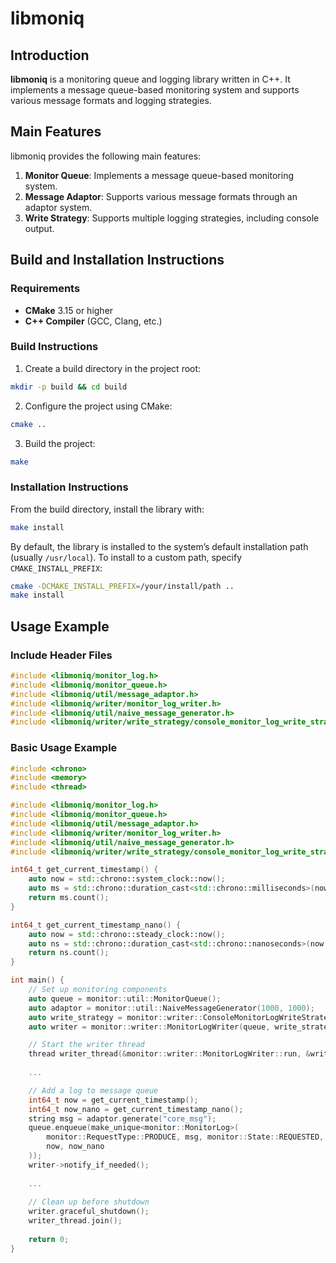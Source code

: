 # libmoniq

## Introduction

**libmoniq** is a monitoring queue and logging library written in C++. It implements a message queue-based monitoring system and supports various message formats and logging strategies.

## Main Features

libmoniq provides the following main features:

1. **Monitor Queue**: Implements a message queue-based monitoring system.
2. **Message Adaptor**: Supports various message formats through an adaptor system.
3. **Write Strategy**: Supports multiple logging strategies, including console output.

## Build and Installation Instructions

### Requirements

- **CMake** 3.15 or higher
- **C++ Compiler** (GCC, Clang, etc.)


### Build Instructions

1. Create a build directory in the project root:
```bash
mkdir -p build && cd build
```

2. Configure the project using CMake:
```bash
cmake ..
```

3. Build the project:
```bash
make
```


### Installation Instructions

From the build directory, install the library with:

```bash
make install
```

By default, the library is installed to the system’s default installation path (usually `/usr/local`). To install to a custom path, specify `CMAKE_INSTALL_PREFIX`:

```bash
cmake -DCMAKE_INSTALL_PREFIX=/your/install/path ..
make install
```


## Usage Example

### Include Header Files

```cpp
#include <libmoniq/monitor_log.h>
#include <libmoniq/monitor_queue.h>
#include <libmoniq/util/message_adaptor.h>
#include <libmoniq/writer/monitor_log_writer.h>
#include <libmoniq/util/naive_message_generator.h>
#include <libmoniq/writer/write_strategy/console_monitor_log_write_strategy.h>
```


### Basic Usage Example

```cpp
#include <chrono>
#include <memory>
#include <thread>

#include <libmoniq/monitor_log.h>
#include <libmoniq/monitor_queue.h>
#include <libmoniq/util/message_adaptor.h>
#include <libmoniq/writer/monitor_log_writer.h>
#include <libmoniq/util/naive_message_generator.h>
#include <libmoniq/writer/write_strategy/console_monitor_log_write_strategy.h>

int64_t get_current_timestamp() {
    auto now = std::chrono::system_clock::now();
    auto ms = std::chrono::duration_cast<std::chrono::milliseconds>(now.time_since_epoch());
    return ms.count();
}

int64_t get_current_timestamp_nano() {
    auto now = std::chrono::steady_clock::now();
    auto ns = std::chrono::duration_cast<std::chrono::nanoseconds>(now.time_since_epoch());
    return ns.count();
}

int main() {
    // Set up monitoring components
    auto queue = monitor::util::MonitorQueue();
    auto adaptor = monitor::util::NaiveMessageGenerator(1000, 1000);
    auto write_strategy = monitor::writer::ConsoleMonitorLogWriteStrategy(adaptor, true, false, true)
    auto writer = monitor::writer::MonitorLogWriter(queue, write_strategy, 1000);

    // Start the writer thread
    thread writer_thread(&monitor::writer::MonitorLogWriter::run, &writer);
    
    ...

    // Add a log to message queue
    int64_t now = get_current_timestamp();
    int64_t now_nano = get_current_timestamp_nano();
    string msg = adaptor.generate("core_msg");
    queue.enqueue(make_unique<monitor::MonitorLog>(
        monitor::RequestType::PRODUCE, msg, monitor::State::REQUESTED,
        now, now_nano
    ));
    writer->notify_if_needed();
    
    ...
    
    // Clean up before shutdown
    writer.graceful_shutdown();
    writer_thread.join();
    
    return 0;
}
```


<!-- ## Linking the Library

To use libmoniq in a CMake project, add the following to your `CMakeLists.txt`:

```cmake
find_package(libmoniq REQUIRED)
target_link_libraries(your_target PRIVATE libmoniq)
```


## License

Add your license information here.

## Contributing

Issues and pull requests are always welcome!
 -->
